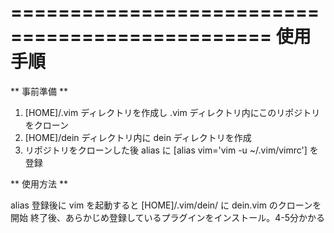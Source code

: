 ================================================
 使用手順
================================================

** 事前準備 **

1) [HOME]/.vim ディレクトリを作成し .vim ディレクトリ内にこのリポジトリをクローン
2) [HOME]/dein ディレクトリ内に dein ディレクトリを作成
3) リポジトリをクローンした後 alias に [alias vim='vim -u ~/.vim/vimrc'] を登録

** 使用方法 **

alias 登録後に vim を起動すると [HOME]/.vim/dein/ に dein.vim のクローンを開始
終了後、あらかじめ登録しているプラグインをインストール。4-5分かかる


